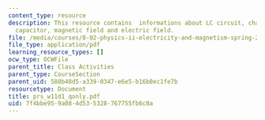 ```yaml
---
content_type: resource
description: This resource contains  informations about LC circuit, charge on the
  capacitor, magnetic field and electric field.
file: /media/courses/8-02-physics-ii-electricity-and-magnetism-spring-2007/7f4bbe959a084d535328767755fb6c0a_prs_w11d1_qonly.pdf
file_type: application/pdf
learning_resource_types: []
ocw_type: OCWFile
parent_title: Class Activities
parent_type: CourseSection
parent_uid: 588b48d5-a339-0347-e6e5-b16b0ec1fe7b
resourcetype: Document
title: prs_w11d1_qonly.pdf
uid: 7f4bbe95-9a08-4d53-5328-767755fb6c0a
---
```

